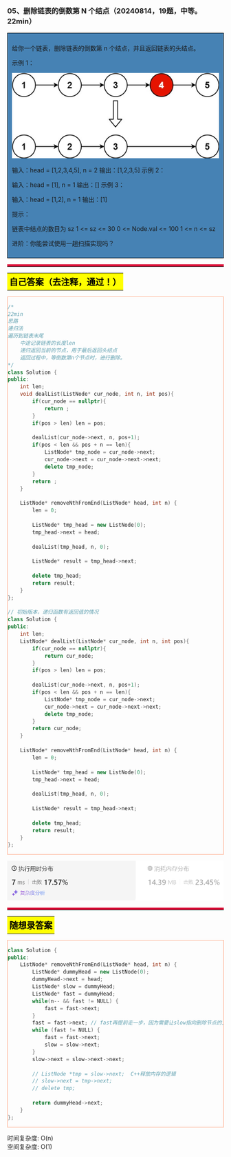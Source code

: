 ### 05、删除链表的倒数第 N 个结点（20240814，19题，中等。22min）
<div style="border: 1px solid black; padding: 10px; background-color: SteelBlue;">

给你一个链表，删除链表的倒数第 n 个结点，并且返回链表的头结点。

 

示例 1：

![alt text](image/c6de33db4d19200b96b4e050de9a224.png)

输入：head = [1,2,3,4,5], n = 2
输出：[1,2,3,5]
示例 2：

输入：head = [1], n = 1
输出：[]
示例 3：

输入：head = [1,2], n = 1
输出：[1]
 

提示：

链表中结点的数目为 sz
1 <= sz <= 30
0 <= Node.val <= 100
1 <= n <= sz
 

进阶：你能尝试使用一趟扫描实现吗？

  </p>
</div>

<hr style="border-top: 5px solid #DC143C;">
<table>
  <tr>
    <td bgcolor="Yellow" style="padding: 5px; border: 0px solid black;">
      <span style="font-weight: bold; font-size: 20px;color: black;">
      自己答案（去注释，通过！）
      </span>
    </td>
  </tr>
</table>
<div style="padding: 0px; border: 1.5px solid LightSalmon; margin-bottom: 10px;">

```C++ {.line-numbers}
/*
22min
思路
递归法
遍历到链表末尾
    中途记录链表的长度len
    递归返回当前的节点，用于最后返回头结点
    返回过程中，等倒数第n个节点时，进行删除。
*/
class Solution {
public:
    int len;
    void dealList(ListNode* cur_node, int n, int pos){
        if(cur_node == nullptr){
            return ;
        }
        if(pos > len) len = pos;

        dealList(cur_node->next, n, pos+1);
        if(pos < len && pos + n == len){
            ListNode* tmp_node = cur_node->next;
            cur_node->next = cur_node->next->next;
            delete tmp_node;
        }
        return ;
    }

    ListNode* removeNthFromEnd(ListNode* head, int n) {
        len = 0;

        ListNode* tmp_head = new ListNode(0);
        tmp_head->next = head;

        dealList(tmp_head, n, 0);

        ListNode* result = tmp_head->next;

        delete tmp_head;
        return result;
    }
};

// 初始版本，递归函数有返回值的情况
class Solution {
public:
    int len;
    ListNode* dealList(ListNode* cur_node, int n, int pos){
        if(cur_node == nullptr){
            return cur_node;
        }
        if(pos > len) len = pos;

        dealList(cur_node->next, n, pos+1);
        if(pos < len && pos + n == len){
            ListNode* tmp_node = cur_node->next;
            cur_node->next = cur_node->next->next;
            delete tmp_node;
        }
        return cur_node;
    }

    ListNode* removeNthFromEnd(ListNode* head, int n) {
        len = 0;

        ListNode* tmp_head = new ListNode(0);
        tmp_head->next = head;

        dealList(tmp_head, n, 0);

        ListNode* result = tmp_head->next;

        delete tmp_head;
        return result;
    }
};
```

</div>

![alt text](image/bddf5493780de2af94cd583be8495f5.png)

<hr style="border-top: 5px solid #DC143C;">

<table>
  <tr>
    <td bgcolor="Yellow" style="padding: 5px; border: 0px solid black;">
      <span style="font-weight: bold; font-size: 20px;color: black;">
      随想录答案
      </span>
    </td>
  </tr>
</table>

<div style="padding: 0px; border: 1.5px solid LightSalmon; margin-bottom: 10px">

```C++ {.line-numbers}
class Solution {
public:
    ListNode* removeNthFromEnd(ListNode* head, int n) {
        ListNode* dummyHead = new ListNode(0);
        dummyHead->next = head;
        ListNode* slow = dummyHead;
        ListNode* fast = dummyHead;
        while(n-- && fast != NULL) {
            fast = fast->next;
        }
        fast = fast->next; // fast再提前走一步，因为需要让slow指向删除节点的上一个节点
        while (fast != NULL) {
            fast = fast->next;
            slow = slow->next;
        }
        slow->next = slow->next->next; 
        
        // ListNode *tmp = slow->next;  C++释放内存的逻辑
        // slow->next = tmp->next;
        // delete tmp;
        
        return dummyHead->next;
    }
};
```
</div>

时间复杂度: O(n)  
空间复杂度: O(1)